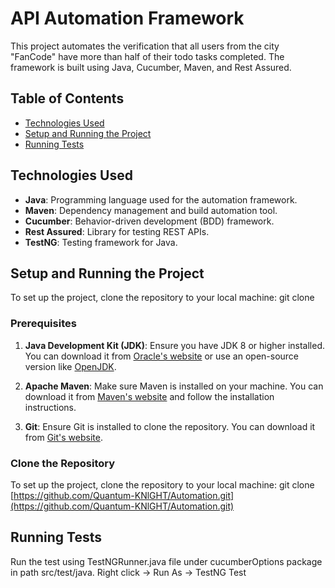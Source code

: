 # API Automation Framework

This project automates the verification that all users from the city "FanCode" have more than half of their todo tasks completed. The framework is built using Java, Cucumber, Maven, and Rest Assured.

## Table of Contents

- [Technologies Used](#technologies-used)
- [Setup and Running the Project](#setup-and-running-the-project)
- [Running Tests](#running-tests)


## Technologies Used

- **Java**: Programming language used for the automation framework.
- **Maven**: Dependency management and build automation tool.
- **Cucumber**: Behavior-driven development (BDD) framework.
- **Rest Assured**: Library for testing REST APIs.
- **TestNG**: Testing framework for Java.


## Setup and Running the Project
To set up the project, clone the repository to your local machine:
git clone [<repository-url>](https://github.com/Quantum-KNlGHT/Automation.git)

### Prerequisites

1. **Java Development Kit (JDK)**: Ensure you have JDK 8 or higher installed. You can download it from [Oracle's website](https://www.oracle.com/java/technologies/javase-jdk11-downloads.html) or use an open-source version like [OpenJDK](https://openjdk.java.net/).

2. **Apache Maven**: Make sure Maven is installed on your machine. You can download it from [Maven's website](https://maven.apache.org/download.cgi) and follow the installation instructions.

3. **Git**: Ensure Git is installed to clone the repository. You can download it from [Git's website](https://git-scm.com/downloads).

### Clone the Repository
To set up the project, clone the repository to your local machine:
git clone [https://github.com/Quantum-KNlGHT/Automation.git](https://github.com/Quantum-KNlGHT/Automation.git)


## Running Tests
Run the test using TestNGRunner.java file under cucumberOptions package in path src/test/java.
Right click -> Run As -> TestNG Test
